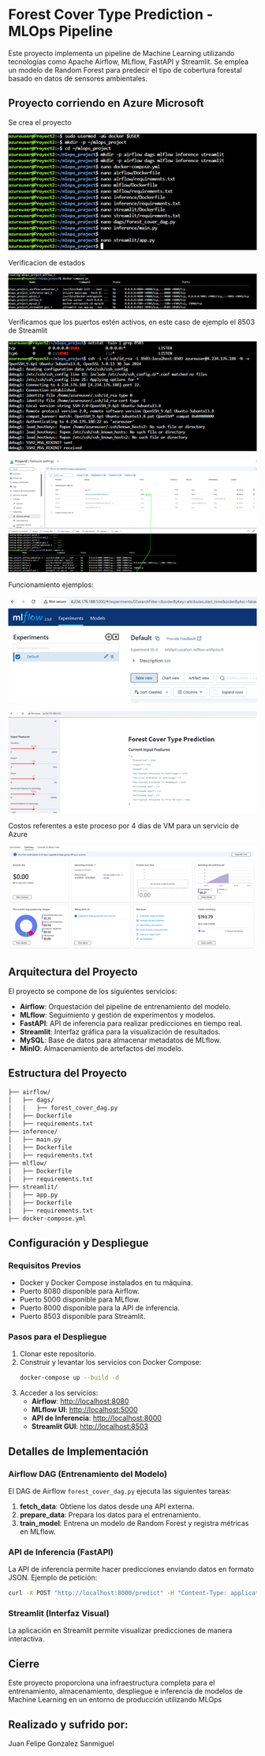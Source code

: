 # Forest Cover Type Prediction - MLOps Pipeline

Este proyecto implementa un pipeline de Machine Learning utilizando tecnologías como Apache Airflow, MLflow, FastAPI y Streamlit. Se emplea un modelo de Random Forest para predecir el tipo de cobertura forestal basado en datos de sensores ambientales.

## Proyecto corriendo en Azure Microsoft
Se crea el proyecto

![Se crea el proyecto](https://github.com/juansanm/proyect2/blob/main/p/1.png)

Verificacion de estados

![-](https://github.com/juansanm/proyect2/blob/main/p/2.png)


Verificamos que los puertos estén activos, en este caso de ejemplo el 8503 de Streamlit


![-](https://github.com/juansanm/proyect2/blob/main/p/3.png)


![-](https://github.com/juansanm/proyect2/blob/main/p/4.png)

Funcionamiento ejemplos:


![-](https://github.com/juansanm/proyect2/blob/main/p/5.png)


![-](https://github.com/juansanm/proyect2/blob/main/p/6.png)


Costos referentes a este proceso por 4 dias de VM para un servicio de Azure

![-](https://github.com/juansanm/proyect2/blob/main/p/7.png)


## Arquitectura del Proyecto

El proyecto se compone de los siguientes servicios:

- **Airflow**: Orquestación del pipeline de entrenamiento del modelo.
- **MLflow**: Seguimiento y gestión de experimentos y modelos.
- **FastAPI**: API de inferencia para realizar predicciones en tiempo real.
- **Streamlit**: Interfaz gráfica para la visualización de resultados.
- **MySQL**: Base de datos para almacenar metadatos de MLflow.
- **MinIO**: Almacenamiento de artefactos del modelo.

## Estructura del Proyecto

```
├── airflow/
│   ├── dags/
│   │   ├── forest_cover_dag.py
│   ├── Dockerfile
│   ├── requirements.txt
├── inference/
│   ├── main.py
│   ├── Dockerfile
│   ├── requirements.txt
├── mlflow/
│   ├── Dockerfile
│   ├── requirements.txt
├── streamlit/
│   ├── app.py
│   ├── Dockerfile
│   ├── requirements.txt
├── docker-compose.yml
```

## Configuración y Despliegue

### Requisitos Previos

- Docker y Docker Compose instalados en tu máquina.
- Puerto 8080 disponible para Airflow.
- Puerto 5000 disponible para MLflow.
- Puerto 8000 disponible para la API de inferencia.
- Puerto 8503 disponible para Streamlit.

### Pasos para el Despliegue

1. Clonar este repositorio.
2. Construir y levantar los servicios con Docker Compose:
   ```bash
   docker-compose up --build -d
   ```
3. Acceder a los servicios:
   - **Airflow**: [http://localhost:8080](http://localhost:8080)
   - **MLflow UI**: [http://localhost:5000](http://localhost:5000)
   - **API de Inferencia**: [http://localhost:8000](http://localhost:8000)
   - **Streamlit GUI**: [http://localhost:8503](http://localhost:8503)

## Detalles de Implementación

### Airflow DAG (Entrenamiento del Modelo)

El DAG de Airflow `forest_cover_dag.py` ejecuta las siguientes tareas:

1. **fetch\_data**: Obtiene los datos desde una API externa.
2. **prepare\_data**: Prepara los datos para el entrenamiento.
3. **train\_model**: Entrena un modelo de Random Forest y registra métricas en MLflow.

### API de Inferencia (FastAPI)

La API de inferencia permite hacer predicciones enviando datos en formato JSON. Ejemplo de petición:

```bash
curl -X POST "http://localhost:8000/predict" -H "Content-Type: application/json" -d '{"feature1": 10, "feature2": 20, "feature3": 30}'
```

### Streamlit (Interfaz Visual)

La aplicación en Streamlit permite visualizar predicciones de manera interactiva.

## Cierre

Este proyecto proporciona una infraestructura completa para el entrenamiento, almacenamiento, despliegue e inferencia de modelos de Machine Learning en un entorno de producción utilizando MLOps

## Realizado y sufrido por:
Juan Felipe Gonzalez Sanmiguel


